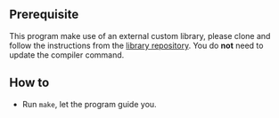 ## Prerequisite

This program make use of an external custom library, please clone and follow the instructions from the [library repository](https://github.com/chandelieraxel/C-lib).
You do **not** need to update the compiler command.

## How to

-   Run `make`, let the program guide you.
